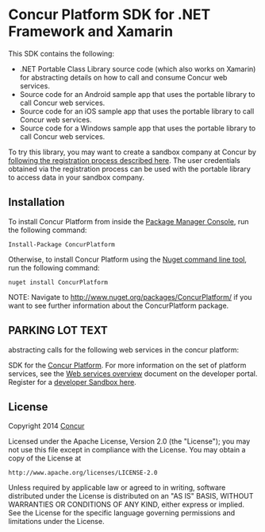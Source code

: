 Concur Platform SDK for .NET Framework and Xamarin
==================================================

This SDK contains the following:
* .NET Portable Class Library source code (which also works on Xamarin) for abstracting details on how to call and consume Concur web services.
* Source code for an Android sample app that uses the portable library to call Concur web services.
* Source code for an iOS sample app that uses the portable library to call Concur web services.
* Source code for a Windows sample app that uses the portable library to call Concur web services.

To try this library, you may want to create a sandbox company at Concur by [following the registration process described here](https://developer.concur.com/register). The user credentials obtained via the registration process can be used with the portable library to access data in your sandbox company.

## Installation

To install Concur Platform from inside the [Package Manager Console](http://docs.nuget.org/docs/start-here/using-the-package-manager-console), run the following command:

    Install-Package ConcurPlatform

Otherwise, to install Concur Platform using the [Nuget command line tool](https://docs.nuget.org/consume/command-line-reference), run the following command:

    nuget install ConcurPlatform

NOTE: Navigate to http://www.nuget.org/packages/ConcurPlatform/ if you want to see further information about the ConcurPlatform package.



## PARKING LOT TEXT

 


 abstracting calls for the following web services in the concur platform:


SDK for the [Concur Platform](http://developer.concur.com). For more information on the set of platform services, see the [Web services overview](https://developer.concur.com/get-started/webservices-overview) document on the developer portal.
Register for a [developer Sandbox here](https://developer.concur.com/register).








## License

Copyright 2014 [Concur](http://www.concur.com)

Licensed under the Apache License, Version 2.0 (the "License");
you may not use this file except in compliance with the License.
You may obtain a copy of the License at

    http://www.apache.org/licenses/LICENSE-2.0

Unless required by applicable law or agreed to in writing, software
distributed under the License is distributed on an "AS IS" BASIS,
WITHOUT WARRANTIES OR CONDITIONS OF ANY KIND, either express or implied.
See the License for the specific language governing permissions and
limitations under the License.
